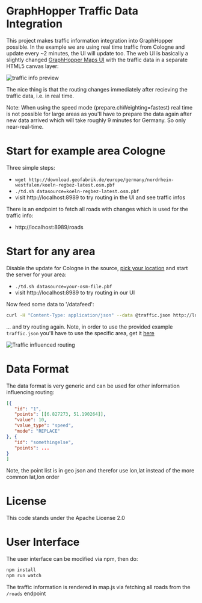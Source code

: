 # GraphHopper Traffic Data Integration

This project makes traffic information integration into GraphHopper possible. In the example we are using real time traffic from Cologne and update every ~2 minutes, the UI will update too. The web UI is basically a slightly changed [GraphHopper Maps UI](https://graphhopper.com/maps/) with the traffic data in a separate HTML5 canvas layer:

![traffic info preview](https://karussell.files.wordpress.com/2015/04/ghmaps-with-traffic.png)

The nice thing is that the routing changes immediately after recieving the traffic data, i.e. in real time.

Note: When using the speed mode (prepare.chWeighting=fastest) real time is not possible for large areas as you'll have to prepare the data again after new data arrived which will take roughly 9 minutes for Germany. So only near-real-time.

# Start for example area Cologne

Three simple steps:

 * `wget http://download.geofabrik.de/europe/germany/nordrhein-westfalen/koeln-regbez-latest.osm.pbf`
 * `./td.sh datasource=koeln-regbez-latest.osm.pbf`
 * visit http://localhost:8989 to try routing in the UI and see traffic infos

There is an endpoint to fetch all roads with changes which is used for the traffic info:
 * http://localhost:8989/roads

# Start for any area

Disable the update for Cologne in the source, [pick your location](https://github.com/graphhopper/open-traffic-collection) and start the server for your area:

 * `./td.sh datasource=your-osm-file.pbf`
 * visit http://localhost:8989 to try routing in our UI

Now feed some data to '/datafeed':

```bash
curl -H "Content-Type: application/json" --data @traffic.json http://localhost:8989/datafeed
```

... and try routing again. Note, in order to use the provided example `traffic.json` you'll have to use the specific area, get it [here](http://download.geofabrik.de/europe/germany/nordrhein-westfalen/duesseldorf-regbez-latest.osm.pbf)

![Traffic influenced routing](./traffic.gif)

# Data Format

The data format is very generic and can be used for other information influencing routing:

```json
[{
   "id": "1",
   "points": [[6.827273, 51.190264]],
   "value": 10,
   "value_type": "speed",
   "mode": "REPLACE"
}, {
   "id": "somethingelse",
   "points": ...
}
]
```

Note, the point list is in geo json and therefor use lon,lat instead of the more common lat,lon order

# License

This code stands under the Apache License 2.0

# User Interface

The user interface can be modified via npm, then do:
```bash
npm install
npm run watch
```

The traffic information is rendered in map.js via fetching all roads from the `/roads` endpoint
